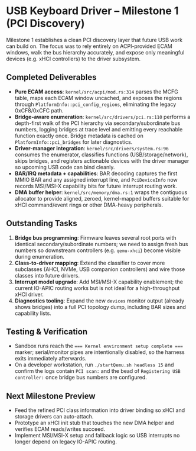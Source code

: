 # USB Keyboard Driver – Milestone 1 (PCI Discovery)

Milestone 1 establishes a clean PCI discovery layer that future USB work can build on. The focus was to rely entirely on ACPI-provided ECAM windows, walk the bus hierarchy accurately, and expose only meaningful devices (e.g. xHCI controllers) to the driver subsystem.

## Completed Deliverables
- **Pure ECAM access**: `kernel/src/acpi/mod.rs:314` parses the MCFG table, maps each ECAM window uncached, and exposes the regions through `PlatformInfo::pci_config_regions`, eliminating the legacy 0xCF8/0xCFC path.
- **Bridge-aware enumeration**: `kernel/src/drivers/pci.rs:110` performs a depth-first walk of the PCI hierarchy via secondary/subordinate bus numbers, logging bridges at trace level and emitting every reachable function exactly once. Bridge metadata is cached on `PlatformInfo::pci_bridges` for later diagnostics.
- **Driver-manager integration**: `kernel/src/drivers/system.rs:96` consumes the enumerator, classifies functions (USB/storage/network), skips bridges, and registers actionable devices with the driver manager so upcoming USB code can bind cleanly.
- **BAR/IRQ metadata + capabilities**: BAR decoding captures the first MMIO BAR and any assigned interrupt line, and `PciDeviceInfo` now records MSI/MSI-X capability bits for future interrupt routing work.
- **DMA buffer helper**: `kernel/src/memory/dma.rs:1` wraps the contiguous allocator to provide aligned, zeroed, kernel-mapped buffers suitable for xHCI command/event rings or other DMA-heavy peripherals.

## Outstanding Tasks
1. **Bridge bus programming**: Firmware leaves several root ports with identical secondary/subordinate numbers; we need to assign fresh bus numbers so downstream controllers (e.g. `qemu-xhci`) become visible during enumeration.
2. **Class-to-driver mapping**: Extend the classifier to cover more subclasses (AHCI, NVMe, USB companion controllers) and wire those classes into future drivers.
3. **Interrupt model upgrade**: Add MSI/MSI-X capability enablement; the current IO-APIC routing works but is not ideal for a high-throughput xHCI driver.
4. **Diagnostics tooling**: Expand the new `devices` monitor output (already shows bridges) into a full PCI topology dump, including BAR sizes and capability lists.

## Testing & Verification
- Sandbox runs reach the `=== Kernel environment setup complete ===` marker; serial/monitor pipes are intentionally disabled, so the harness exits immediately afterwards.
- On a developer workstation, run `./startQemu.sh headless 15` and confirm the logs contain `PCI scan:` and the bead of `Registering USB controller:` once bridge bus numbers are configured.

## Next Milestone Preview
- Feed the refined PCI class information into driver binding so xHCI and storage drivers can auto-attach.
- Prototype an xHCI init stub that touches the new DMA helper and verifies ECAM reads/writes succeed.
- Implement MSI/MSI-X setup and fallback logic so USB interrupts no longer depend on legacy IO-APIC routing.
